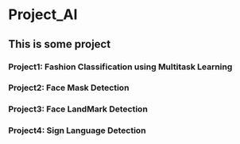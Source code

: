<h1>Project_AI</h1>
<h2>This is some project</h2>

<h3>Project1: Fashion Classification using Multitask Learning</h3>
<h3>Project2: Face Mask Detection</h3>
<h3>Project3: Face LandMark Detection</h3>
<h3>Project4: Sign Language Detection</h3>

